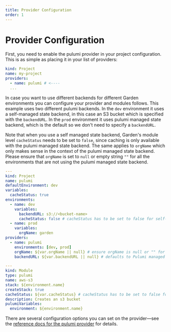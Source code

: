 ```yaml
---
title: Provider Configuration
order: 1
---
```


# Provider Configuration

First, you need to enable the pulumi provider in your project configuration. This is as simple as placing it in your list of providers:
```yaml
kind: Project
name: my-project
providers:
  - name: pulumi # <----
  ...
```

In case you want to use different backends for different Garden environments you can configure your provider and modules follows. This example uses two
different pulumi backends. In the `dev` environment it uses a self-managed state backend, in this case an S3 bucket which is specified
with the `backendURL`.
In the `prod` environment it uses pulumi managed state backend, which is the default so we don't need to specify a `backendURL`. 

Note that when you use a self managed state backend, Garden's module level `cacheStatus` needs to be set to `false`, since 
caching is only available with the pulumi managed state backend. The same applies to `orgName` which only makes sense in the context of the pulumi managed state backend.
Please ensure that `orgName` is set to `null` or empty string `""` for all the environments that are not using the pulumi managed state backend.

```yaml
---
kind: Project
name: pulumi
defaultEnvironment: dev
variables:
  cacheStatus: true
environments:
  - name: dev
    variables:
      backendURL: s3://<bucket-name>
      cacheStatus: false # cacheStatus has to be set to false for self-managed state backends
  - name: prod
    variables:
      orgName: garden
providers:
  - name: pulumi
    environments: [dev, prod]
    orgName: ${var.orgName || null} # ensure orgName is null or "" for self-managed state backends
    backendURL: ${var.backendURL || null} # defaults to Pulumi managed state backend if null or ""

---
kind: Module
type: pulumi
name: aws-s3
stack: ${environment.name}
createStack: true
cacheStatus: ${var.cacheStatus} # cacheStatus has to be set to false for self-managed state backends
description: Creates an s3 bucket
pulumiVariables:
  environment: ${environment.name}
```

There are several configuration options you can set on the provider—see the [reference docs for the pulumi provider](../reference/providers/pulumi.md) for details.
